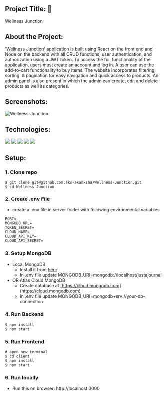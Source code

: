 ## Project Title: 📛

Wellness Junction

## About the Project:

'Wellness Junction' application is built using React on the front end and Node on the backend with all CRUD functions, user authentication, and authorization
using a JWT token. To access the full functionality of the application, users must create an account and log in. A user can use the add-to-cart functionality to buy items.
The website incorporates filtering, sorting, & pagination for easy navigation and quick access to products. An admin panel is also present in which the admin can create,
edit and delete products as well as categories.

## Screenshots:

![Wellness-Junction](https://i.ibb.co/kMcNDFh/SCSD.png)

## Technologies:

<p>
<img src="https://img.shields.io/badge/Client-ReactJS-blue?logo=react">
<img src="https://img.shields.io/badge/Server-NodeJS-green?logo=node.js">
<img src="https://img.shields.io/badge/Server-Express-green?logo=express">
<img src="https://img.shields.io/badge/DataBase-MongoDB-lightgreen?logo=mongoDB">
<img src="https://img.shields.io/badge/Auth-JWT-white?logo=JSON Web Tokens">
</p>

## Setup:

### 1. Clone repo

```
$ git clone git@github.com:aks-akanksha/Wellness-Junction.git
$ cd Wellness-Junction
```

### 2. Create .env File

- create a .env file in server folder with following environmental variables

```
PORT=
MONGODB_URL=
TOKEN_SECRET=
CLOUD_NAME=
CLOUD_API_KEY=
CLOUD_API_SECRET=
```

### 3. Setup MongoDB

- Local MongoDB
  - Install it from [here](https://www.mongodb.com/try/download/community)
  - In .env file update MONGODB_URI=mongodb://localhost/justajournal
- OR Atlas Cloud MongoDB
  - Create database at [https://cloud.mongodb.com](https://cloud.mongodb.com)
  - In .env file update MONGODB_URI=mongodb+srv://your-db-connection

### 4. Run Backend

```
$ npm install
$ npm start
```

### 5. Run Frontend

```
# open new terminal
$ cd client
$ npm install
$ npm start
```

### 6. Run locally

- Run this on browser: http://localhost:3000
